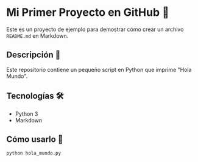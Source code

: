 # Mi Primer Proyecto en GitHub 🚀

Este es un proyecto de ejemplo para demostrar cómo crear un archivo `README.md` en Markdown.

## Descripción 📄

Este repositorio contiene un pequeño script en Python que imprime "Hola Mundo".

## Tecnologías 🛠️

- Python 3
- Markdown

## Cómo usarlo 🧪

```bash
python hola_mundo.py
